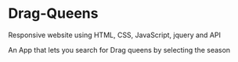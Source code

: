 # Drag-Queens
Responsive website using HTML, CSS, JavaScript, jquery and API

An App that lets you search for Drag queens by selecting the season
